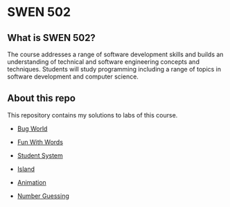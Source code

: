 # SWEN 502

## What is SWEN 502?

The course addresses a range of software development skills and builds an understanding of technical and software engineering concepts and techniques. Students will study programming including a range of topics in software development and computer science.

## About this repo

This repository contains my solutions to labs of this course.

- [Bug World](https://github.com/erinchocolate/swen502/tree/master/Bug%20World)

- [Fun With Words](https://github.com/erinchocolate/swen502/tree/master/Fun%20With%20Words)

- [Student System](https://github.com/erinchocolate/swen502/tree/master/Student%20System)

- [Island](https://github.com/erinchocolate/swen502/tree/master/Island)

- [Animation](https://github.com/erinchocolate/swen502/tree/master/Animation)

- [Number Guessing](https://github.com/erinchocolate/swen502/tree/master/Number%20Guessing)

  

